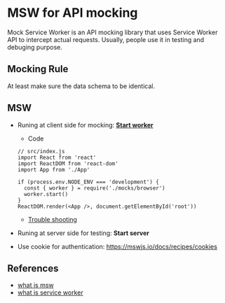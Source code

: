 # MSW for API mocking

Mock Service Worker is an API mocking library that uses Service Worker API to intercept actual requests. Usually, people use it in testing and debuging purpose.

## Mocking Rule

At least make sure the data schema to be identical.

## MSW

- Runing at client side for mocking: [**Start worker**](https://mswjs.io/docs/getting-started/integrate/browser#start-worker)

  - Code

  ```tsx
  // src/index.js
  import React from 'react'
  import ReactDOM from 'react-dom'
  import App from './App'

  if (process.env.NODE_ENV === 'development') {
    const { worker } = require('./mocks/browser')
    worker.start()
  }
  ReactDOM.render(<App />, document.getElementById('root'))
  ```

  - [Trouble shooting](https://mswjs.io/docs/getting-started/integrate/browser#troubleshooting)

- Runing at server side for testing: **Start server**

- Use cookie for authentication: https://mswjs.io/docs/recipes/cookies

## References

- [what is msw](https://mswjs.io/)
- [what is service worker](https://developers.google.com/web/fundamentals/primers/service-workers)
